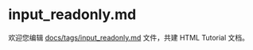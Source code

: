 input_readonly.md
===

欢迎您编辑 <a target="__blank" href="https://github.com/jaywcjlove/html-tutorial/blob/main/docs/tags/input_readonly.md">docs/tags/input_readonly.md</a> 文件，共建 HTML Tutorial 文档。
